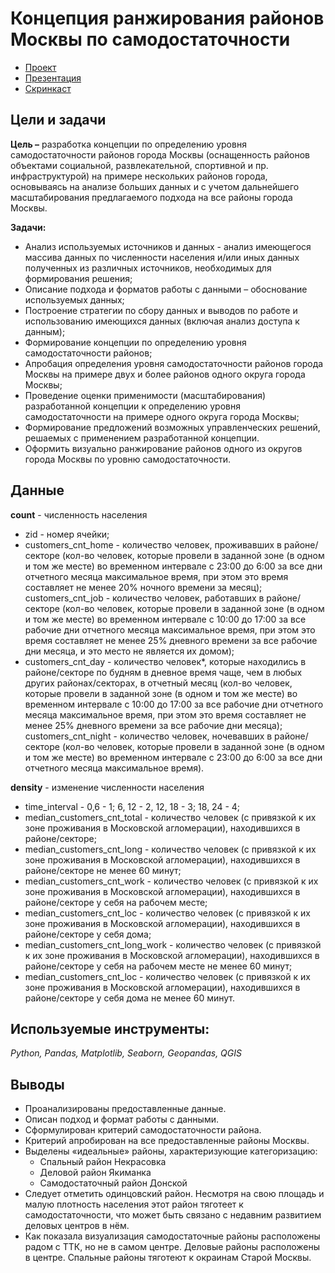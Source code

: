 # Концепция ранжирования районов Москвы по самодостаточности

- [Проект]()
- [Презентация]()
- [Скринкаст]()

## Цели и задачи

**Цель –** разработка концепции по определению уровня самодостаточности районов города Москвы (оснащенность районов объектами социальной, развлекательной, спортивной и пр. инфраструктурой) на примере нескольких районов города, основываясь на анализе больших данных и с учетом дальнейшего масштабирования предлагаемого подхода на все районы города Москвы.

**Задачи:**
- Анализ используемых источников и данных - анализ имеющегося массива данных по численности населения и/или иных данных полученных из различных источников, необходимых для формирования решения;
- Описание подхода и форматов работы с данными – обоснование используемых данных;
- Построение стратегии по сбору данных и выводов по работе и использованию имеющихся данных (включая анализ доступа к данным);
- Формирование концепции по определению уровня самодостаточности районов;
- Апробация определения уровня самодостаточности районов города Москвы на примере двух и более районов одного округа города Москвы;
- Проведение оценки применимости (масштабирования) разработанной концепции к определению уровня самодостаточности на примере одного округа города Москвы;
- Формирование предложений возможных управленческих решений, решаемых с применением разработанной концепции.
- Оформить визуально ранжирование районов одного из округов города Москвы по уровню самодостаточности.

## Данные
**count** - численность населения
- zid - номер ячейки;
- customers_cnt_home - количество человек, проживавших в районе/секторе (кол-во человек, которые провели в заданной зоне (в одном и том же месте) во временном интервале с 23:00 до 6:00 за все дни отчетного месяца максимальное время, при этом это время составляет не менее 20% ночного времени за месяц);
customers_cnt_job - количество человек, работавших в районе/секторе (кол-во человек, которые провели в заданной зоне (в одном и том же месте) во временном интервале с 10:00 до 17:00 за все рабочие дни отчетного месяца максимальное время, при этом это время составляет не менее 25% дневного времени за все рабочие дни месяца, и это место не является их домом);
- customers_cnt_day - количество человек*, которые находились в районе/секторе по будням в дневное время чаще, чем в любых других районах/секторах, в отчетный месяц (кол-во человек, которые провели в заданной зоне (в одном и том же месте) во временном интервале с 10:00 до 17:00 за все рабочие дни отчетного месяца максимальное время, при этом это время составляет не менее 25% дневного времени за все рабочие дни месяца);
customers_cnt_night - количество человек, ночевавших в районе/секторе (кол-во человек, которые провели в заданной зоне (в одном и том же месте) во временном интервале с 23:00 до 6:00 за все дни отчетного месяца максимальное время).

**density** - изменение численности населения
- time_interval - 0,6 - 1; 6, 12 - 2, 12, 18 - 3; 18, 24 - 4;
- median_customers_cnt_total - количество человек (с привязкой к их зоне проживания в Московской агломерации), находившихся в районе/секторе;
- median_customers_cnt_long - количество человек (с привязкой к их зоне проживания в Московской агломерации), находившихся в районе/секторе не менее 60 минут;
- median_customers_cnt_work - количество человек (с привязкой к их зоне проживания в Московской агломерации), находившихся в районе/секторе у себя на рабочем месте;
- median_customers_cnt_loc - количество человек (с привязкой к их зоне проживания в Московской агломерации), находившихся в районе/секторе у себя дома;
- median_customers_cnt_long_work - количество человек (с привязкой к их зоне проживания в Московской агломерации), находившихся в районе/секторе у себя на рабочем месте не менее 60 минут;
- median_customers_cnt_loc - количество человек (с привязкой к их зоне проживания в Московской агломерации), находившихся в районе/секторе у себя дома не менее 60 минут.

## Используемые инструменты: 
*Python, Pandas, Matplotlib, Seaborn, Geopandas, QGIS*

## Выводы
- Проанализированы предоставленные данные.
- Описан подход и формат работы с данными.
- Сформулирован критерий самодостаточности района.
- Критерий апробирован на все предоставленные районы Москвы.
- Выделены «идеальные» районы, характеризующие категоризацию:
  - Спальный район Некрасовка
  - Деловой район Якиманка
  - Самодостаточный район Донской
- Следует отметить одинцовский район. Несмотря на свою площадь и малую
плотность населения этот район тяготеет к самодостаточности, что может быть
связано с недавним развитием деловых центров в нём.
- Как показала визуализация самодостаточные районы расположены радом с ТТК, но
не в самом центре. Деловые районы расположены в центре. Спальные районы
тяготеют к окраинам Старой Москвы.
